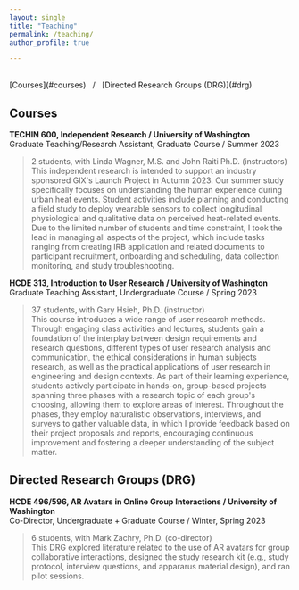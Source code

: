 ```yaml
---
layout: single
title: "Teaching"
permalink: /teaching/
author_profile: true

---
```


<br>
[Courses](#courses) &nbsp; / 
&nbsp; [Directed Research Groups (DRG)](#drg)
<br>

<h2 id="courses">
Courses
</h2>

**TECHIN 600, Independent Research / University of Washington** <br>
Graduate Teaching/Research Assistant, Graduate Course / Summer 2023

> 2 students, with Linda Wagner, M.S. and John Raiti Ph.D. (instructors) <br>
> This independent research is intended to support an industry sponsored GIX's Launch Project in Autumn 2023. Our summer study specifically focuses on understanding the human experience during urban heat events. Student activities include planning and conducting a field study to deploy wearable sensors to collect longitudinal physiological and qualitative data on perceived heat-related events. Due to the limited number of students and time constraint, I took the lead in managing all aspects of the project, which include tasks ranging from creating IRB application and related documents to participant recruitment, onboarding and scheduling, data collection monitoring, and study troubleshooting.

**HCDE 313, Introduction to User Research / University of Washington** <br>
Graduate Teaching Assistant, Undergraduate Course / Spring 2023

> 37 students, with Gary Hsieh, Ph.D. (instructor) <br>
> This course introduces a wide range of user research methods. Through engaging class activities and lectures, students gain a foundation of the interplay between design requirements and research questions, different types of user research analysis and communication, the ethical considerations in human subjects research, as well as the practical applications of user research in engineering and design contexts. As part of their learning experience, students actively participate in hands-on, group-based projects spanning three phases with a research topic of each group's choosing, allowing them to explore areas of interest. Throughout the phases, they employ naturalistic observations, interviews, and surveys to gather valuable data, in which I provide feedback based on their project proposals and reports, encouraging continuous improvement and fostering a deeper understanding of the subject matter.



<h2 id="drg">
Directed Research Groups (DRG)
</h2>

**HCDE 496/596, AR Avatars in Online Group Interactions / University of Washington** <br>
Co-Director, Undergraduate + Graduate Course / Winter, Spring 2023

> 6 students, with Mark Zachry, Ph.D. (co-director) <br>
> This DRG explored literature related to the use of AR avatars for group collaborative interactions, designed the study research kit (e.g., study protocol, interview questions, and appararus material design), and ran pilot sessions.

